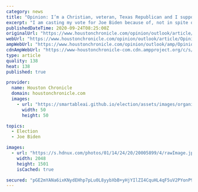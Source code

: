 ```yaml
---
category: news
title: "Opinion: I’m a Christian, veteran, Texas Republican and I support Joe Biden"
excerpt: "I am casting my vote for Joe Biden because of, not in spite of, my beliefs and experiences as a veteran, a Christian, a conservative and a native rural Texan. In many ways, the president sits atop what sociologist Robert Bellah called our American “civil religion,"
publishedDateTime: 2020-09-24T08:25:00Z
originalUrl: "https://www.houstonchronicle.com/opinion/outlook/article/Opinion-I-m-a-Christian-veteran-Texas-15592080.php"
webUrl: "https://www.houstonchronicle.com/opinion/outlook/article/Opinion-I-m-a-Christian-veteran-Texas-15592080.php"
ampWebUrl: "https://www.houstonchronicle.com/opinion/outlook/amp/Opinion-I-m-a-Christian-veteran-Texas-15592080.php"
cdnAmpWebUrl: "https://www-houstonchronicle-com.cdn.ampproject.org/c/s/www.houstonchronicle.com/opinion/outlook/amp/Opinion-I-m-a-Christian-veteran-Texas-15592080.php"
type: article
quality: 138
heat: 138
published: true

provider:
  name: Houston Chronicle
  domain: houstonchronicle.com
  images:
    - url: "https://smartableai.github.io/election/assets/images/organizations/houstonchronicle.com-50x50.jpg"
      width: 50
      height: 50

topics:
  - Election
  - Joe Biden

images:
  - url: "https://s.hdnux.com/photos/01/14/24/20/20005899/4/rawImage.jpg"
    width: 2048
    height: 1501
    isCached: true

secured: "pGE2mYANa6ixKNydEHhp7pLu0L8yybXbB+yHjYIlZI4CquHL4qF5uV2PYonP9S0yR3i0MlnS1K4iKayeKl1AGGU97j4Urh/+dADkjYEmfp/pFBnHQDrkW+3/5YAaPf78Q1WKH+cxqU6GG5cBSZw3w8RB+xovrZ6S8of/77oF3RNH5h/fHbJRsWhVeG/fDV47soZuWqRu0Ivrcg4p1ebz91vuQ7ESq4fS72lsY2bC5TH3ZXDGhSahYjqUAw+hCb8AAxuBB/hq3mxle2oEqrrqM/BrYW9gqzCww27q235XqLBrKDVetuyzuoyYTCfI477CYm3fGGeEnPYQ69WXt3OtbigI+aCMeKIPlEIMg7OBGtc=;k6DL2S7aSZ3oG5G0GOomtA=="
---
```


